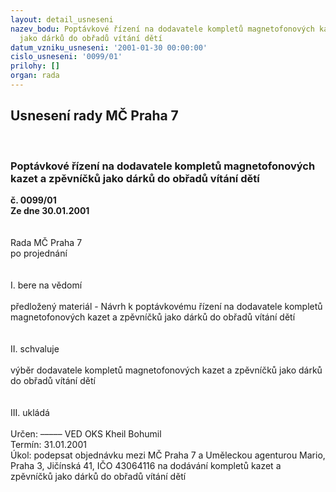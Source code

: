 ```yaml
---
layout: detail_usneseni
nazev_bodu: Poptávkové řízení na dodavatele kompletů magnetofonových kazet a zpěvníčků
  jako dárků do obřadů vítání dětí
datum_vzniku_usneseni: '2001-01-30 00:00:00'
cislo_usneseni: '0099/01'
prilohy: []
organ: rada
---
```

<div id="ucUsn_pList" class="usn">
	<span><h2>Usnesení rady MČ Praha 7 </h2>
<br></span><div class="standBody">
<span><h3>Poptávkové řízení na dodavatele kompletů magnetofonových kazet a zpěvníčků jako dárků do obřadů vítání dětí</h3></span><div class="center">
		<strong>č. 0099/01</strong><br>
	</div>
<div class="center">
		<strong>Ze dne 30.01.2001</strong><br><br>
	</div>
<br>Rada MČ Praha 7<br>po projednání<br><br><br>I.	bere na vědomí<br><br> předložený materiál - Návrh k poptávkovému řízení na dodavatele kompletů magnetofonových kazet a zpěvníčků jako dárků do obřadů vítání dětí	<br><br><br>II.	schvaluje <br><br>výběr dodavatele kompletů magnetofonových kazet a zpěvníčků jako dárků do obřadů vítání dětí	<br><br><br>III.	ukládá <br><br> Určen:	–––––	VED OKS Kheil Bohumil<br>Termín: 31.01.2001<br>Úkol:	podepsat objednávku mezi MČ Praha 7 a Uměleckou agenturou Mario, Praha 3, Jičínská 41, IČO 43064116 na dodávání kompletů kazet a zpěvníčků jako dárků do obřadů vítání dětí<br> <br><br><br> <br>
</div>
</div>